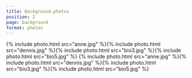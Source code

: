 ```yaml
---
title: Background.photos
position: 2
page: background
format: photos
---
```


{% include photo.html src="anne.jpg" %}{% include photo.html src="dennis.jpg" %}{% include photo.html src="bio3.jpg" %}{% include photo.html src="bio5.jpg" %}
{% include photo.html src="anne.jpg" %}{% include photo.html src="dennis.jpg" %}{% include photo.html src="bio3.jpg" %}{% include photo.html src="bio5.jpg" %}